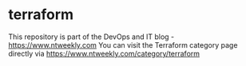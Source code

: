 # terraform
This repository is part of the DevOps and IT blog - https://www.ntweekly.com
You can visit the Terraform category page directly via https://www.ntweekly.com/category/terraform
